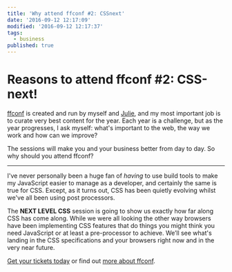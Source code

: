 ```yaml
---
title: 'Why attend ffconf #2: CSSnext'
date: '2016-09-12 12:17:09'
modified: '2016-09-12 12:17:37'
tags:
  - business
published: true
---
```

# Reasons to attend ffconf #2: CSS-next!

[ffconf](https://ffconf.org) is created and run by myself and [Julie](https://twitter.com/julieanne), and my most important job is to curate very best content for the year. Each year is a challenge, but as the year progresses, I ask myself: what's important to the web, the way we work and how can we improve?

The sessions will make you and your business better from day to day. So why should you attend ffconf?

---

I've never personally been a huge fan of *having* to use build tools to make my JavaScript easier to manage as a developer, and certainly the same is true for CSS. Except, as it turns out, CSS has been quietly evolving whilst we've all been using post processors.

The **NEXT LEVEL CSS** session is going to show us exactly how far along CSS has come along. While we were all looking the other way browsers have been implementing CSS features that do things you might think you need JavaScript or at least a pre-processor to achieve. We’ll see what's landing in the CSS specifications and your browsers right now and in the very near future.

[Get your tickets today](https://ffconf.org/tickets) or find out [more about ffconf](https://2016.ffconf.org/).
